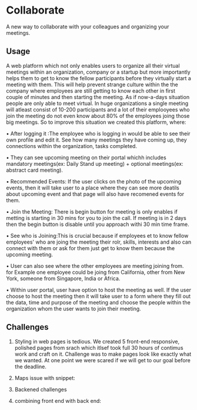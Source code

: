 # Collaborate
A new way to collaborate with your colleagues and organizing your meetings.

## Usage
A web platform which not only enables users to organize all their virtual meetings within an organization, company or a startup but more importantly helps them to get to know the fellow participants before they virtually start a meeting with them. This will help prevent strange culture within the the company where employees are still getting to know each other in first couple of minutes and then starting the meeting. 
As if now-a-days situation people are only able to meet virtual. In huge organizations a single meeting will atleast consist of 10-200 participants and a lot of their emplooyees who join the meeting do not even know about 80% of the employees joing those big meetings. So to improve this situation we created this platform, where: 

• After logging it :The employee who is logging in would be able to see their own profile and edit it. See how many meetings they have coming up, they connections within the organization, tasks completed.

• They can see upcoming meeting on their portal whichh includes mandatory meetings(ex: Daily Stand up meeting) + optional meetings(ex: abstract card meeting). 

• Recommended Events: If the user clicks on the photo of the upcoming events, then it will take user to a place where they can see more deatils about upcoming event and that page will also have recomened events for them.

• Join the Meeting: There is begin button for meeting is only enables if metting is starting in 30 mins for you to join the call. If meeting is in 2 days then the begin button is disable until you approach withi 30 min time frame. 

• See who is Joining:This is crucial because if employees et to know fellow employees' who are joing the meeting their rolr, skills, interests and also can connect with them or ask for them just get to know them because the upcoming meeting. 

• User can also see where the other employees are meeting joining from. for Example one employee could be joing from California, other from New York, someone from Singapore, India or Africa.

• Within user portal, user have option to host the meeting as well. If the user choose to host the meeting then it will take user to a form where they fill out the data, time and purpose of the meeting and choose the people within the organization whom the user wants to join their meeting.

## Challenges ##

1) Styling in web pages is tedious. We created 5 front-end responsive, polished pages from srach which itlsef took full 30 hours of contimus work and craft on it. Challenge was to make pages look like exactly what we wanted. At one point we were scared if we will get to our goal before the deadline.

2) Maps issue with snippet:

3) Backened challenges

4) combining front end with back end: 
